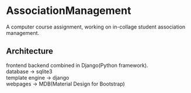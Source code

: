 # AssociationManagement
A computer course assignment, working on in-collage student association management.

## Architecture
frontend backend combined in Django(Python framework).  
database -> sqlite3  
template engine -> django  
webpages -> MDB(Material Design for Bootstrap)  
